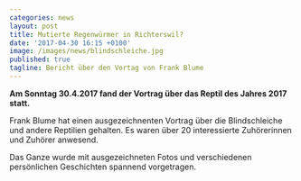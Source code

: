 ```yaml
---
categories: news
layout: post
title: Mutierte Regenwürmer in Richterswil?
date: '2017-04-30 16:15 +0100'
image: /images/news/blindschleiche.jpg
published: true
tagline: Bericht über den Vortag von Frank Blume
---
```


**Am Sonntag 30.4.2017 fand der Vortrag über das Reptil des Jahres 2017 statt.**

Frank Blume hat einen ausgezeichnenten Vortrag über die Blindschleiche und andere Reptilien gehalten.
Es waren über 20 interessierte Zuhörerinnen und Zuhörer anwesend.

Das Ganze wurde mit ausgezeichneten Fotos und verschiedenen persönlichen Geschichten spannend vorgetragen.
